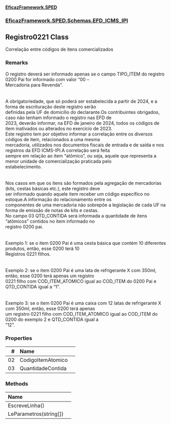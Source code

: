 #### [EficazFramework.SPED](EficazFrameworkSPED.md 'EficazFramework SPED')
### [EficazFramework.SPED.Schemas.EFD_ICMS_IPI](EficazFramework.SPED.Schemas.EFD_ICMS_IPI.md 'EficazFramework.SPED.Schemas.EFD_ICMS_IPI')

## Registro0221 Class

Correlação entre códigos de itens comercializados

### Remarks
O registro deverá ser informado apenas se o campo TIPO_ITEM do registro 0200 Pai for informado com valor “00 –  
Mercadoria para Revenda”. <br/><br/>  
A obrigatoriedade, que só poderá ser estabelecida a partir de 2024, e a forma de escrituração deste registro serão  
definidas pela UF de domicílio do declarante.Os contribuintes obrigados, caso não tenham informado o registro nas EFD de   
2023, deverão informar, na EFD de janeiro de 2024, todos os códigos de item inativados ou alterados no exercício de 2023.  
Este registro tem por objetivo informar a correlação entre os diversos códigos de item, relacionados a uma mesma  
mercadoria, utilizados nos documentos fiscais de entrada e de saída e nos registros da EFD ICMS-IPI.A correlação será feita  
sempre em relação ao item “atômico”, ou seja, aquele que representa a menor unidade de comercialização praticada pelo  
estabelecimento.<br/><br/>  
Nos casos em que os itens são formados pela agregação de mercadorias (kits, cestas básicas etc.), este registro deve  
ser informado quando aquele item receber um código específico no estoque.A informação do relacionamento entre os  
componentes de uma mercadoria não sobrepõe a legislação de cada UF na forma de emissão de notas de kits e cestas.  
No campo 03 QTD_CONTIDA será informada a quantidade de itens “atômicos” contidos no item informado no  
registro 0200 pai.<br/><br/>  
Exemplo 1: se o item 0200 Pai é uma cesta básica que contém 10 diferentes produtos, então, esse 0200 terá 10   
Registros 0221 filhos.<br/><br/>  
Exemplo 2: se o item 0200 Pai é uma lata de refrigerante X com 350ml, então, esse 0200 terá apenas um registro   
0221 filho com COD_ITEM_ATOMICO igual ao COD_ITEM do 0200 Pai e QTD_CONTIDA igual a “1”.<br/><br/>  
Exemplo 3: se o item 0200 Pai é uma caixa com 12 latas de refrigerante X com 350ml, então, esse 0200 terá apenas  
um registro 0221 filho com COD_ITEM_ATOMICO igual ao COD_ITEM do 0200 do exemplo 2 e QTD_CONTIDA igual a   
“12”.
### Properties

| # | Name | |
| ---: | :--- | :--- |
| 02 | CodigoItemAtomico |  |
| 03 | QuantidadeContida |  |
### Methods

| Name | |
| :--- | :--- |
| EscreveLinha() |  |
| LeParametros(string[]) |  |
